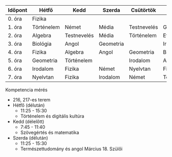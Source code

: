 

| Időpont | Hétfő      | Kedd        | Szerda    | Csütörtök   | Péntek      |
| ------- | ---------- | ----------- | --------- | ----------- | ----------- |
| 0. óra  | Fizika     |             |           |             |             |
| 1. óra  | Történelem | Német       | Média     | Testnevelés | Geometria   |
| 2. óra  | Algebra    | Testnevelés | Média     | Történelem  | Etika       |
| 3. óra  | Biológia   | Angol       | Geometria |             | Irodalom    |
| 4. óra  | Fizika     | Algebra     | Angol     | Geometria   | Biológia    |
| 5. óra  | Geometria  | Történelem  |           | Irodalom    | Angol       |
| 6. óra  | Irodalom   | Fizika      | Német     | Nyelvtan    | Fizika      |
| 7. óra  | Nyelvtan   | Fizika      | Irodalom  | Német       | Testnevelés |

Kompetencia mérés
- 216, 217-es terem
- Hétfő (délután)
	- 11:25 - 15:30
	- Történelem és digitális kultúra
- Kedd (délelőtt)
	- 7:45 - 11:40
	- Szövegértés és matematika
- Szerda (délután)
	- 11:25 - 15:30
	- Természettudomány és angol
Március 18. Szülői